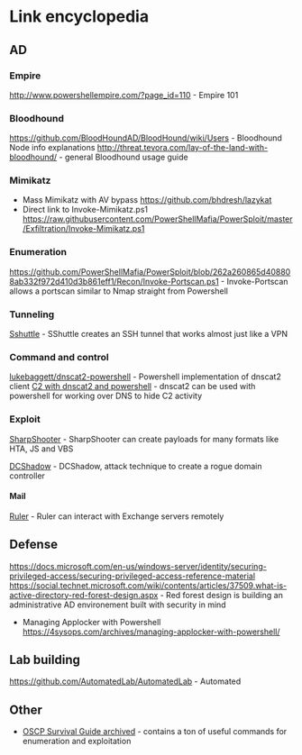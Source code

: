 # Link encyclopedia
## AD
### Empire
http://www.powershellempire.com/?page_id=110 - Empire 101

### Bloodhound
https://github.com/BloodHoundAD/BloodHound/wiki/Users - Bloodhound Node info explanations
http://threat.tevora.com/lay-of-the-land-with-bloodhound/ - general Bloodhound usage guide
### Mimikatz
* Mass Mimikatz with AV bypass 
https://github.com/bhdresh/lazykat
* Direct link to Invoke-Mimikatz.ps1 https://raw.githubusercontent.com/PowerShellMafia/PowerSploit/master/Exfiltration/Invoke-Mimikatz.ps1

### Enumeration
https://github.com/PowerShellMafia/PowerSploit/blob/262a260865d408808ab332f972d410d3b861eff1/Recon/Invoke-Portscan.ps1 - Invoke-Portscan allows a portscan similar to Nmap straight from Powershell

### Tunneling
[Sshuttle](http://sshuttle.readthedocs.io/en/stable/) - SShuttle creates an SSH tunnel that works almost just like a VPN

### Command and control
[lukebaggett/dnscat2-powershell](https://github.com/lukebaggett/dnscat2-powershell) - Powershell implementation of dnscat2 client
[C2 with dnscat2 and powershell](https://www.blackhillsinfosec.com/powershell-dns-command-control-with-dnscat2-powershell/) - dnscat2 can be used with powershell for working over DNS to hide C2 activity

### Exploit
[SharpShooter](https://github.com/mdsecactivebreach/SharpShooter) - SharpShooter can create payloads for many formats like HTA, JS and VBS

[DCShadow](https://blog.alsid.eu/dcshadow-explained-4510f52fc19d) - DCShadow, attack technique to create a rogue domain controller

#### Mail
[Ruler](https://github.com/sensepost/ruler) - Ruler can interact with Exchange servers remotely

## Defense
https://docs.microsoft.com/en-us/windows-server/identity/securing-privileged-access/securing-privileged-access-reference-material
https://social.technet.microsoft.com/wiki/contents/articles/37509.what-is-active-directory-red-forest-design.aspx - Red forest design is building an administrative AD environement built with security in mind

* Managing Applocker with Powershell 
https://4sysops.com/archives/managing-applocker-with-powershell/




## Lab building
https://github.com/AutomatedLab/AutomatedLab - Automated

## Other
* [OSCP Survival Guide archived](http://web.archive.org/web/20171014213457/https://github.com/frizb/OSCP-Survival-Guide) - contains a ton of useful commands for enumeration and exploitation